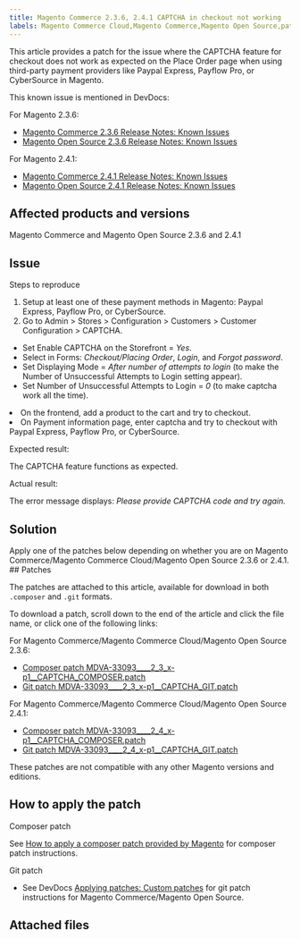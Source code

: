 ```yaml
---
title: Magento Commerce 2.3.6, 2.4.1 CAPTCHA in checkout not working
labels: Magento Commerce Cloud,Magento Commerce,Magento Open Source,patch,order,PayPal Express Checkout,2.3.6,2.4.1,CyberSource,PayFlow Pro,CAPTCHA
---
```


This article provides a patch for the issue where the CAPTCHA feature for checkout does not work as expected on the Place Order page when using third-party payment providers like Paypal Express, Payflow Pro, or CyberSource in Magento.

This known issue is mentioned in DevDocs:

For Magento 2.3.6:

* [Magento Commerce 2.3.6 Release Notes: Known Issues](https://devdocs.magento.com/guides/v2.3/release-notes/commerce-2-3-6.html#known-issues)
* [Magento Open Source 2.3.6 Release Notes: Known Issues](https://devdocs.magento.com/guides/v2.3/release-notes/open-source-2-3-6.html#known-issues)

For Magento 2.4.1:

* [Magento Commerce 2.4.1 Release Notes: Known Issues](https://devdocs.magento.com/guides/v2.4/release-notes/commerce-2-4-1.html#known-issues)
* [Magento Open Source 2.4.1 Release Notes: Known Issues](https://devdocs.magento.com/guides/v2.4/release-notes/open-source-2-4-1.html#known-issues)

## Affected products and versions

Magento Commerce and Magento Open Source 2.3.6 and 2.4.1

## Issue

Steps to reproduce

1. Setup at least one of these payment methods in Magento: Paypal Express, Payflow Pro, or CyberSource.
1. Go to Admin > Stores > Configuration > Customers > Customer Configuration > CAPTCHA.

* Set Enable CAPTCHA on the Storefront = _Yes_.
* Select in Forms: _Checkout/Placing Order_, _Login_, and _Forgot password_.
* Set Displaying Mode = _After number of attempts to login_ (to make the Number of Unsuccessful Attempts to Login setting appear).
* Set Number of Unsuccessful Attempts to Login = _0_ (to make captcha work all the time).

<li>On the frontend, add a product to the cart and try to checkout.</li>
<li>On Payment information page, enter captcha and try to checkout with Paypal Express, Payflow Pro, or CyberSource.</li>

Expected result:

The CAPTCHA feature functions as expected.

Actual result:

The error message displays: _Please provide CAPTCHA code and try again._

## Solution

Apply one of the patches below depending on whether you are on Magento Commerce/Magento Commerce Cloud/Magento Open Source 2.3.6 or 2.4.1. ## Patches

The patches are attached to this article, available for download in both `` .composer `` and `` .git `` formats.

To download a patch, scroll down to the end of the article and click the file name, or click one of the following links:

For Magento Commerce/Magento Commerce Cloud/Magento Open Source 2.3.6:

* [Composer patch MDVA-33093\_\_\_\_2\_3\_x-p1\_\_CAPTCHA\_COMPOSER.patch](https://support.magento.com/hc/en-us/article_attachments/360088788131/MDVA-33093____2_3_x-p1__CAPTCHA_COMPOSER.patch)
* [Git patch MDVA-33093\_\_\_\_2\_3\_x-p1\_\_CAPTCHA\_GIT.patch](https://support.magento.com/hc/en-us/article_attachments/360088723432/MDVA-33093____2_3_x-p1__CAPTCHA_GIT.patch)

For Magento Commerce/Magento Commerce Cloud/Magento Open Source 2.4.1:

* [Composer patch MDVA-33093\_\_\_\_2\_4\_x-p1\_\_CAPTCHA\_COMPOSER.patch](https://support.magento.com/hc/en-us/article_attachments/360088788151/MDVA-33093____2_4_x-p1__CAPTCHA_COMPOSER.patch)
* [Git patch MDVA-33093\_\_\_\_2\_4\_x-p1\_\_CAPTCHA\_GIT.patch](https://support.magento.com/hc/en-us/article_attachments/360088723452/MDVA-33093____2_4_x-p1__CAPTCHA_GIT.patch)

These patches are not compatible with any other Magento versions and editions.

## How to apply the patch

Composer patch

See [How to apply a composer patch provided by Magento](https://support.magento.com/hc/en-us/articles/360028367731) for composer patch instructions.

Git patch

* See DevDocs [Applying patches: Custom patches](https://devdocs.magento.com/guides/v2.4/comp-mgr/patching.html#custom-patches) for git patch instructions for Magento Commerce/Magento Open Source.

## Attached files